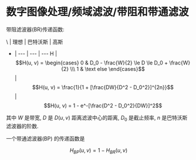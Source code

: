 # 数字图像处理/频域滤波/带阻和带通滤波

带阻滤波器(BR)传递函数:

\ | 理想 | 巴特沃斯 | 高斯
- | --- | --- | ---
H | $$H(u, v) = \begin{cases} 0 & D_0 - \frac{W}{2} \le D \le D_0 + \frac{W}{2} \\\ 1 & \text else \end{cases}$$  | $$H(u, v) = \frac{1}{1 + [\frac{DW}{D^2 - D_0^2}]^{2n}}$$ | $$H(u, v) = 1 - e^-[\frac{D^2 - D_0^2}{DW}]^2$$

其中 $W$ 是带宽, $D$ 是 $D(u, v)$ 距离滤波中心的距离, $D_0$ 是截止频率, $n$ 是巴特沃斯滤波器的阶数.

一个带通滤波器(BP) 的传递函数是

$$
H_{BP}(u, v) = 1 - H_{BR}(u, v)
$$

